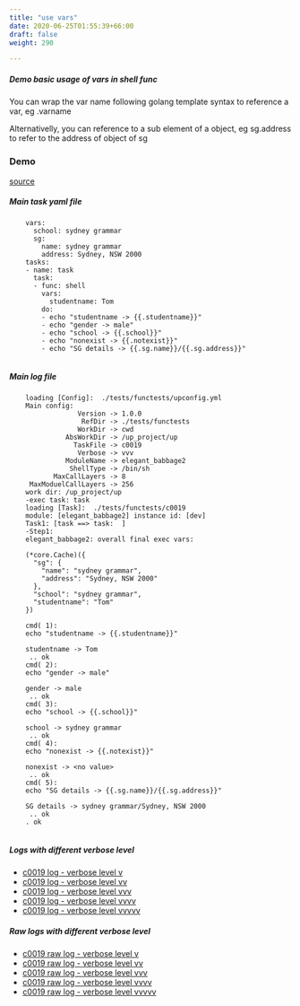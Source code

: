 ```yaml
---
title: "use vars"
date: 2020-06-25T01:55:39+66:00
draft: false
weight: 290

---
```


##### Demo basic usage of vars in shell func

You can wrap the var name following golang template syntax to reference a var, eg .varname

Alternativelly, you can reference to a sub element of a object, eg sg.address to refer to the address of object of sg


### Demo








[source](https://github.com/upcmd/up/blob/master/tests/functests/c0019.yml)

##### Main task yaml file
```
    vars:
      school: sydney grammar
      sg:
        name: sydney grammar
        address: Sydney, NSW 2000
    tasks:
    - name: task
      task:
      - func: shell
        vars:
          studentname: Tom
        do:
        - echo "studentname -> {{.studentname}}"
        - echo "gender -> male"
        - echo "school -> {{.school}}"
        - echo "nonexist -> {{.notexist}}"
        - echo "SG details -> {{.sg.name}}/{{.sg.address}}"
    
```
##### Main log file
```
    loading [Config]:  ./tests/functests/upconfig.yml
    Main config:
                 Version -> 1.0.0
                  RefDir -> ./tests/functests
                 WorkDir -> cwd
              AbsWorkDir -> /up_project/up
                TaskFile -> c0019
                 Verbose -> vvv
              ModuleName -> elegant_babbage2
               ShellType -> /bin/sh
           MaxCallLayers -> 8
     MaxModuelCallLayers -> 256
    work dir: /up_project/up
    -exec task: task
    loading [Task]:  ./tests/functests/c0019
    module: [elegant_babbage2] instance id: [dev]
    Task1: [task ==> task:  ]
    -Step1:
    elegant_babbage2: overall final exec vars:
    
    (*core.Cache)({
      "sg": {
        "name": "sydney grammar",
        "address": "Sydney, NSW 2000"
      },
      "school": "sydney grammar",
      "studentname": "Tom"
    })
    
    cmd( 1):
    echo "studentname -> {{.studentname}}"
    
    studentname -> Tom
     .. ok
    cmd( 2):
    echo "gender -> male"
    
    gender -> male
     .. ok
    cmd( 3):
    echo "school -> {{.school}}"
    
    school -> sydney grammar
     .. ok
    cmd( 4):
    echo "nonexist -> {{.notexist}}"
    
    nonexist -> <no value>
     .. ok
    cmd( 5):
    echo "SG details -> {{.sg.name}}/{{.sg.address}}"
    
    SG details -> sydney grammar/Sydney, NSW 2000
     .. ok
    . ok
    
```


##### Logs with different verbose level
* [c0019 log - verbose level v](../../logs/c0019_v)
* [c0019 log - verbose level vv](../../logs/c0019_vv)
* [c0019 log - verbose level vvv](../../logs/c0019_vvvv)
* [c0019 log - verbose level vvvv](../../logs/c0019_vvvv)
* [c0019 log - verbose level vvvvv](../../logs/c0019_vvvvv)

##### Raw logs with different verbose level
* [c0019 raw log - verbose level v](../../reflogs/c0019_v.log)
* [c0019 raw log - verbose level vv](../../reflogs/c0019_vv.log)
* [c0019 raw log - verbose level vvv](../../reflogs/c0019_vvv.log)
* [c0019 raw log - verbose level vvvv](../../reflogs/c0019_vvvv.log)
* [c0019 raw log - verbose level vvvvv](../../reflogs/c0019_vvvvv.log)








